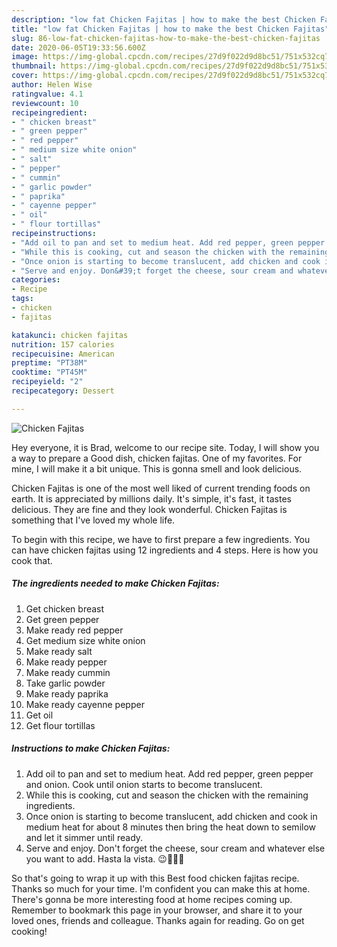 ```yaml
---
description: "low fat Chicken Fajitas | how to make the best Chicken Fajitas"
title: "low fat Chicken Fajitas | how to make the best Chicken Fajitas"
slug: 86-low-fat-chicken-fajitas-how-to-make-the-best-chicken-fajitas
date: 2020-06-05T19:33:56.600Z
image: https://img-global.cpcdn.com/recipes/27d9f022d9d8bc51/751x532cq70/chicken-fajitas-recipe-main-photo.jpg
thumbnail: https://img-global.cpcdn.com/recipes/27d9f022d9d8bc51/751x532cq70/chicken-fajitas-recipe-main-photo.jpg
cover: https://img-global.cpcdn.com/recipes/27d9f022d9d8bc51/751x532cq70/chicken-fajitas-recipe-main-photo.jpg
author: Helen Wise
ratingvalue: 4.1
reviewcount: 10
recipeingredient:
- " chicken breast"
- " green pepper"
- " red pepper"
- " medium size white onion"
- " salt"
- " pepper"
- " cummin"
- " garlic powder"
- " paprika"
- " cayenne pepper"
- " oil"
- " flour tortillas"
recipeinstructions:
- "Add oil to pan and set to medium heat. Add red pepper, green pepper and onion. Cook until onion starts to become translucent."
- "While this is cooking, cut and season the chicken with the remaining ingredients."
- "Once onion is starting to become translucent, add chicken and cook in medium heat for about 8 minutes then bring the heat down to semilow and let it simmer until ready."
- "Serve and enjoy. Don&#39;t forget the cheese, sour cream and whatever else you want to add. Hasta la vista. 😉🌯🌯🌯"
categories:
- Recipe
tags:
- chicken
- fajitas

katakunci: chicken fajitas 
nutrition: 157 calories
recipecuisine: American
preptime: "PT38M"
cooktime: "PT45M"
recipeyield: "2"
recipecategory: Dessert

---
```



![Chicken Fajitas](https://img-global.cpcdn.com/recipes/27d9f022d9d8bc51/751x532cq70/chicken-fajitas-recipe-main-photo.jpg)

Hey everyone, it is Brad, welcome to our recipe site. Today, I will show you a way to prepare a Good dish, chicken fajitas. One of my favorites. For mine, I will make it a bit unique. This is gonna smell and look delicious.

Chicken Fajitas is one of the most well liked of current trending foods on earth. It is appreciated by millions daily. It's simple, it's fast, it tastes delicious. They are fine and they look wonderful. Chicken Fajitas is something that I've loved my whole life.




To begin with this recipe, we have to first prepare a few ingredients. You can have chicken fajitas using 12 ingredients and 4 steps. Here is how you cook that.

<!--inarticleads1-->

##### The ingredients needed to make Chicken Fajitas:

1. Get  chicken breast
1. Get  green pepper
1. Make ready  red pepper
1. Get  medium size white onion
1. Make ready  salt
1. Make ready  pepper
1. Make ready  cummin
1. Take  garlic powder
1. Make ready  paprika
1. Make ready  cayenne pepper
1. Get  oil
1. Get  flour tortillas




<!--inarticleads2-->

##### Instructions to make Chicken Fajitas:

1. Add oil to pan and set to medium heat. Add red pepper, green pepper and onion. Cook until onion starts to become translucent.
1. While this is cooking, cut and season the chicken with the remaining ingredients.
1. Once onion is starting to become translucent, add chicken and cook in medium heat for about 8 minutes then bring the heat down to semilow and let it simmer until ready.
1. Serve and enjoy. Don&#39;t forget the cheese, sour cream and whatever else you want to add. Hasta la vista. 😉🌯🌯🌯




So that's going to wrap it up with this Best food chicken fajitas recipe. Thanks so much for your time. I'm confident you can make this at home. There's gonna be more interesting food at home recipes coming up. Remember to bookmark this page in your browser, and share it to your loved ones, friends and colleague. Thanks again for reading. Go on get cooking!
